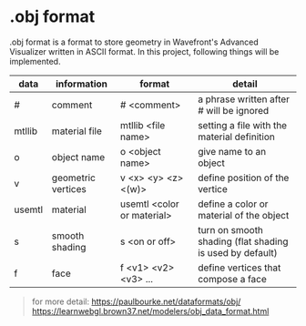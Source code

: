 # .obj format
.obj format is a format to store geometry in Wavefront's Advanced Visualizer written in ASCII format. In this project, following things will be implemented.

|data|information|format|detail|
|-|-|-|-|
|#|comment|# <comment\>|a phrase written after # will be ignored|
|mtllib|material file|mtllib <file name\>|setting a file with the material definition|
|o|object name|o <object name\>|give name to an object|
|v|geometric vertices|v <x\> <y\> <z\> <(w)\>|define position of the vertice|
|usemtl|material|usemtl <color or material\>|define a color or material of the object|
|s|smooth shading|s <on or off\>|turn on smooth shading (flat shading is used by default)|
|f|face|f <v1\> <v2\> <v3\> ...|define vertices that compose a face|

> for more detail: https://paulbourke.net/dataformats/obj/ 
> https://learnwebgl.brown37.net/modelers/obj_data_format.html